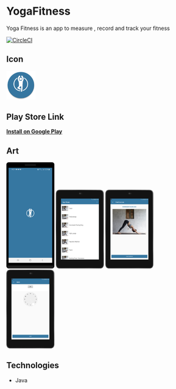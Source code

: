 # YogaFitness

Yoga Fitness is an app to measure , record and track your fitness

[![CircleCI](https://circleci.com/gh/anelemhlanga/YogaFitness/tree/master.svg?style=shield)](https://circleci.com/gh/anelemhlanga/YogaFitness/tree/master)

## Icon
<img src="art/icon.png" width="15%" />

## Play Store Link
**[Install on Google Play](https://play.google.com/store/apps/details?id=com.anelemhlanga.yogafitness)**

## Art
<img src="art/0.png" width="25%" />
<img src="art/1.png" width="25%" />
<img src="art/2.png" width="25%" />
<img src="art/3.png" width="25%" />

## Technologies
* Java 
